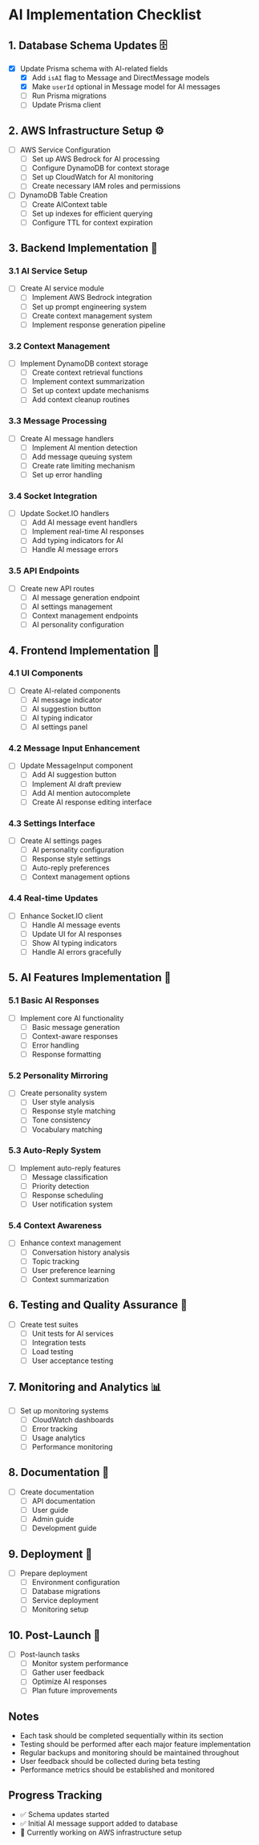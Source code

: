 # AI Implementation Checklist

## 1. Database Schema Updates 🗄️

- [x] Update Prisma schema with AI-related fields
  - [x] Add `isAI` flag to Message and DirectMessage models
  - [x] Make `userId` optional in Message model for AI messages
  - [ ] Run Prisma migrations
  - [ ] Update Prisma client

## 2. AWS Infrastructure Setup ⚙️

- [ ] AWS Service Configuration
  - [ ] Set up AWS Bedrock for AI processing
  - [ ] Configure DynamoDB for context storage
  - [ ] Set up CloudWatch for AI monitoring
  - [ ] Create necessary IAM roles and permissions

- [ ] DynamoDB Table Creation
  - [ ] Create AIContext table
  - [ ] Set up indexes for efficient querying
  - [ ] Configure TTL for context expiration

## 3. Backend Implementation 🔧

### 3.1 AI Service Setup

- [ ] Create AI service module
  - [ ] Implement AWS Bedrock integration
  - [ ] Set up prompt engineering system
  - [ ] Create context management system
  - [ ] Implement response generation pipeline

### 3.2 Context Management

- [ ] Implement DynamoDB context storage
  - [ ] Create context retrieval functions
  - [ ] Implement context summarization
  - [ ] Set up context update mechanisms
  - [ ] Add context cleanup routines

### 3.3 Message Processing

- [ ] Create AI message handlers
  - [ ] Implement AI mention detection
  - [ ] Add message queuing system
  - [ ] Create rate limiting mechanism
  - [ ] Set up error handling

### 3.4 Socket Integration

- [ ] Update Socket.IO handlers
  - [ ] Add AI message event handlers
  - [ ] Implement real-time AI responses
  - [ ] Add typing indicators for AI
  - [ ] Handle AI message errors

### 3.5 API Endpoints

- [ ] Create new API routes
  - [ ] AI message generation endpoint
  - [ ] AI settings management
  - [ ] Context management endpoints
  - [ ] AI personality configuration

## 4. Frontend Implementation 🎨

### 4.1 UI Components

- [ ] Create AI-related components
  - [ ] AI message indicator
  - [ ] AI suggestion button
  - [ ] AI typing indicator
  - [ ] AI settings panel

### 4.2 Message Input Enhancement

- [ ] Update MessageInput component
  - [ ] Add AI suggestion button
  - [ ] Implement AI draft preview
  - [ ] Add AI mention autocomplete
  - [ ] Create AI response editing interface

### 4.3 Settings Interface

- [ ] Create AI settings pages
  - [ ] AI personality configuration
  - [ ] Response style settings
  - [ ] Auto-reply preferences
  - [ ] Context management options

### 4.4 Real-time Updates

- [ ] Enhance Socket.IO client
  - [ ] Handle AI message events
  - [ ] Update UI for AI responses
  - [ ] Show AI typing indicators
  - [ ] Handle AI errors gracefully

## 5. AI Features Implementation 🤖

### 5.1 Basic AI Responses

- [ ] Implement core AI functionality
  - [ ] Basic message generation
  - [ ] Context-aware responses
  - [ ] Error handling
  - [ ] Response formatting

### 5.2 Personality Mirroring

- [ ] Create personality system
  - [ ] User style analysis
  - [ ] Response style matching
  - [ ] Tone consistency
  - [ ] Vocabulary matching

### 5.3 Auto-Reply System

- [ ] Implement auto-reply features
  - [ ] Message classification
  - [ ] Priority detection
  - [ ] Response scheduling
  - [ ] User notification system

### 5.4 Context Awareness

- [ ] Enhance context management
  - [ ] Conversation history analysis
  - [ ] Topic tracking
  - [ ] User preference learning
  - [ ] Context summarization

## 6. Testing and Quality Assurance 🧪

- [ ] Create test suites
  - [ ] Unit tests for AI services
  - [ ] Integration tests
  - [ ] Load testing
  - [ ] User acceptance testing

## 7. Monitoring and Analytics 📊

- [ ] Set up monitoring systems
  - [ ] CloudWatch dashboards
  - [ ] Error tracking
  - [ ] Usage analytics
  - [ ] Performance monitoring

## 8. Documentation 📝

- [ ] Create documentation
  - [ ] API documentation
  - [ ] User guide
  - [ ] Admin guide
  - [ ] Development guide

## 9. Deployment 🚀

- [ ] Prepare deployment
  - [ ] Environment configuration
  - [ ] Database migrations
  - [ ] Service deployment
  - [ ] Monitoring setup

## 10. Post-Launch 🎯

- [ ] Post-launch tasks
  - [ ] Monitor system performance
  - [ ] Gather user feedback
  - [ ] Optimize AI responses
  - [ ] Plan future improvements

## Notes

- Each task should be completed sequentially within its section
- Testing should be performed after each major feature implementation
- Regular backups and monitoring should be maintained throughout
- User feedback should be collected during beta testing
- Performance metrics should be established and monitored

## Progress Tracking

- ✅ Schema updates started
- ✅ Initial AI message support added to database
- 🔄 Currently working on AWS infrastructure setup
